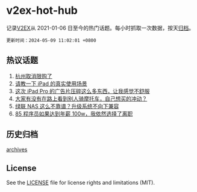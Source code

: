 # v2ex-hot-hub

 记录[V2EX](https://www.v2ex.com/)从 2021-01-06 日至今的热门话题。每小时抓取一次数据，按天[归档](archives)。

`更新时间：2024-05-09 11:02:01 +0800`

## 热议话题

1. [杭州取消限购了](https://www.v2ex.com/t/1038958)
1. [请教一下 iPad 的真实使用场景](https://www.v2ex.com/t/1038810)
1. [这次 iPad Pro 的广告片压碎这么多东西，让我感觉不舒服](https://www.v2ex.com/t/1038874)
1. [大家有没有在路上看到别人骑摩托车，自己想买的冲动？](https://www.v2ex.com/t/1038962)
1. [绿联 NAS 这么不靠谱？升级系统不向下兼容](https://www.v2ex.com/t/1038801)
1. [85 程序员如果达到年薪 100w，我依然选择了离职](https://www.v2ex.com/t/1038742)

## 历史归档

[archives](archives)

## License

See the [LICENSE](LICENSE) file for license rights and limitations (MIT).
